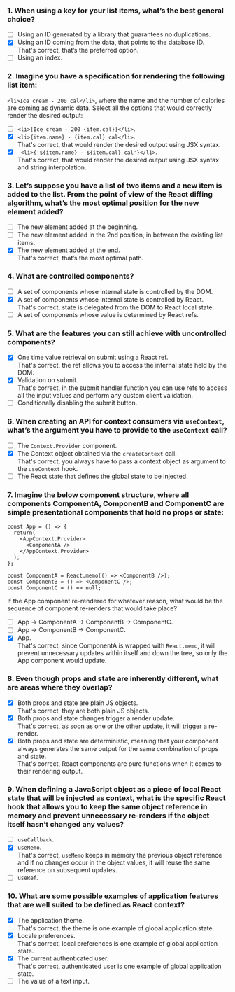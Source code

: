 ### 1. When using a key for your list items, what’s the best general choice?

- [ ] Using an ID generated by a library that guarantees no duplications.
- [x] Using an ID coming from the data, that points to the database ID. <br>
      That's correct, that’s the preferred option.
- [ ] Using an index.

### 2. Imagine you have a specification for rendering the following list item:

`<li>Ice cream - 200 cal</li>`, where the name and the number of calories are coming as dynamic data. Select all the options that would correctly render the desired output:

- [ ] `<li>{Ice cream - 200 {item.cal}}</li>`.
- [x] `<li>{item.name} - {item.cal} cal</li>`. <br>
      That's correct, that would render the desired output using JSX syntax.
- [x] ` <li>{'${item.name} - ${item.cal} cal'}</li>`. <br>
      That's correct, that would render the desired output using JSX syntax and string interpolation.

### 3. Let’s suppose you have a list of two items and a new item is added to the list. From the point of view of the React diffing algorithm, what’s the most optimal position for the new element added?

- [ ] The new element added at the beginning.
- [ ] The new element added in the 2nd position, in between the existing list items.
- [x] The new element added at the end. <br>
      That's correct, that’s the most optimal path.

### 4. What are controlled components?

- [ ] A set of components whose internal state is controlled by the DOM.
- [x] A set of components whose internal state is controlled by React. <br>
      That's correct, state is delegated from the DOM to React local state.
- [ ] A set of components whose value is determined by React refs.

### 5. What are the features you can still achieve with uncontrolled components?

- [x] One time value retrieval on submit using a React ref. <br>
      That's correct, the ref allows you to access the internal state held by the DOM.
- [x] Validation on submit. <br>
      That's correct, in the submit handler function you can use refs to access all the input values and perform any custom client validation.
- [ ] Conditionally disabling the submit button.

### 6. When creating an API for context consumers via `useContext`, what’s the argument you have to provide to the `useContext` call?

- [ ] The `Context.Provider` component.
- [x] The Context object obtained via the `createContext` call. <br>
      That's correct, you always have to pass a context object as argument to the `useContext` hook.
- [ ] The React state that defines the global state to be injected.

### 7. Imagine the below component structure, where all components ComponentA, ComponentB and ComponentC are simple presentational components that hold no props or state:

```
const App = () => {
  return(
    <AppContext.Provider>
      <ComponentA />
    </AppContext.Provider>
  );
};

const ComponentA = React.memo(() => <ComponentB />);
const ComponentB = () => <ComponentC />;
const ComponentC = () => null;
```

If the App component re-rendered for whatever reason, what would be the sequence of component re-renders that would take place?

- [ ] App -> ComponentA -> ComponentB -> ComponentC.
- [ ] App -> ComponentB -> ComponentC.
- [x] App. <br>
      That's correct, since ComponentA is wrapped with `React.memo`, it will prevent unnecessary updates within itself and down the tree, so only the App component would update.

### 8. Even though props and state are inherently different, what are areas where they overlap?

- [x] Both props and state are plain JS objects. <br>
      That's correct, they are both plain JS objects.
- [x] Both props and state changes trigger a render update. <br>
      That's correct, as soon as one or the other update, it will trigger a re-render.
- [x] Both props and state are deterministic, meaning that your component always generates the same output for the same combination of props and state. <br>
      That's correct, React components are pure functions when it comes to their rendering output.

### 9. When defining a JavaScript object as a piece of local React state that will be injected as context, what is the specific React hook that allows you to keep the same object reference in memory and prevent unnecessary re-renders if the object itself hasn’t changed any values?

- [ ] `useCallback`.
- [x] `useMemo`. <br>
      That's correct, `useMemo` keeps in memory the previous object reference and if no changes occur in the object values, it will reuse the same reference on subsequent updates.
- [ ] `useRef`.

### 10. What are some possible examples of application features that are well suited to be defined as React context?

- [x] The application theme. <br>
      That's correct, the theme is one example of global application state.
- [x] Locale preferences. <br>
      That's correct, local preferences is one example of global application state.
- [x] The current authenticated user. <br>
      That's correct, authenticated user is one example of global application state.
- [ ] The value of a text input.
